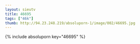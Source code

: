 ```yaml
--- 
layout: sieutv
title: 46695
tags: ["46k"]
thumb: http://94.23.248.219/absoluporn-1/image/002/46695.jpg
---
```

{% include absoluporn key="46695" %} 
